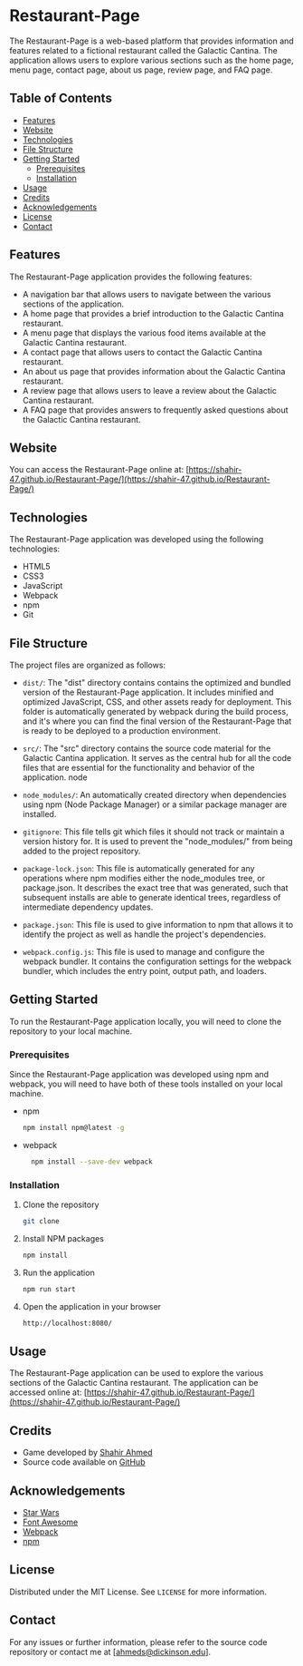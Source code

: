 # Restaurant-Page

The Restaurant-Page is a web-based platform that provides information and features related to a fictional restaurant called the Galactic Cantina. The application allows users to explore various sections such as the home page, menu page, contact page, about us page, review page, and FAQ page.

## Table of Contents
- [Features](#features)
- [Website](#website)
- [Technologies](#technologies)
- [File Structure](#file-structure)
- [Getting Started](#getting-started)
    - [Prerequisites](#prerequisites)
    - [Installation](#installation)
- [Usage](#usage)
- [Credits](#credits)
- [Acknowledgements](#acknowledgements)
- [License](#license)
- [Contact](#contact)


## Features
The Restaurant-Page application provides the following features:

- A navigation bar that allows users to navigate between the various sections of the application.
- A home page that provides a brief introduction to the Galactic Cantina restaurant.
- A menu page that displays the various food items available at the Galactic Cantina restaurant.
- A contact page that allows users to contact the Galactic Cantina restaurant.
- An about us page that provides information about the Galactic Cantina restaurant.
- A review page that allows users to leave a review about the Galactic Cantina restaurant.
- A FAQ page that provides answers to frequently asked questions about the Galactic Cantina restaurant.

## Website
You can access the Restaurant-Page online at: [https://shahir-47.github.io/Restaurant-Page/](https://shahir-47.github.io/Restaurant-Page/)


## Technologies
The Restaurant-Page application was developed using the following technologies:

- HTML5
- CSS3
- JavaScript
- Webpack
- npm
- Git

## File Structure
The project files are organized as follows:

- `dist/`: The "dist" directory contains contains the optimized and bundled version of the Restaurant-Page application. It includes minified and optimized JavaScript, CSS, and other assets ready for deployment. This folder is automatically generated by webpack during the build process, and it's where you can find the final version of the Restaurant-Page that is ready to be deployed to a production environment.

- `src/`: The "src" directory contains the source code material for the Galactic Cantina application. It serves as the central hub for all the code files that are essential for the functionality and behavior of the application.
node
- `node_modules/`: An automatically created directory when dependencies using npm (Node Package Manager) or a similar package manager are installed.

- `gitignore`: This file tells git which files it should not track or maintain a version history for. It is used to prevent the "node_modules/" from being added to the project repository.

- `package-lock.json`: This file is automatically generated for any operations where npm modifies either the node_modules tree, or package.json. It describes the exact tree that was generated, such that subsequent installs are able to generate identical trees, regardless of intermediate dependency updates.

- `package.json`: This file is used to give information to npm that allows it to identify the project as well as handle the project's dependencies.

- `webpack.config.js`: This file is used to manage and configure the webpack bundler. It contains the configuration settings for the webpack bundler, which includes the entry point, output path, and loaders.

## Getting Started
To run the Restaurant-Page application locally, you will need to clone the repository to your local machine.

### Prerequisites
Since the Restaurant-Page application was developed using npm and webpack, you will need to have both of these tools installed on your local machine.

- npm
  ```sh
  npm install npm@latest -g
  ```
- webpack
  ```sh
    npm install --save-dev webpack
    ```
### Installation
1. Clone the repository
   ```sh
   git clone
    ```
2. Install NPM packages
    ```sh
    npm install
    ```
3. Run the application
    ```sh
    npm run start
    ```
4. Open the application in your browser
    ```sh
    http://localhost:8080/
    ```
## Usage
The Restaurant-Page application can be used to explore the various sections of the Galactic Cantina restaurant. The application can be accessed online at: [https://shahir-47.github.io/Restaurant-Page/](https://shahir-47.github.io/Restaurant-Page/)

## Credits
- Game developed by [Shahir Ahmed](https://github.com/shahir-47)
- Source code available on [GitHub](https://github.com/shahir-47/Restaurant-Page)

## Acknowledgements
- [Star Wars](https://www.starwars.com/)
- [Font Awesome](https://fontawesome.com/)
- [Webpack](https://webpack.js.org/)
- [npm](https://www.npmjs.com/)

## License
Distributed under the MIT License. See `LICENSE` for more information.

## Contact
For any issues or further information, please refer to the source code repository or contact me at [ahmeds@dickinson.edu].

